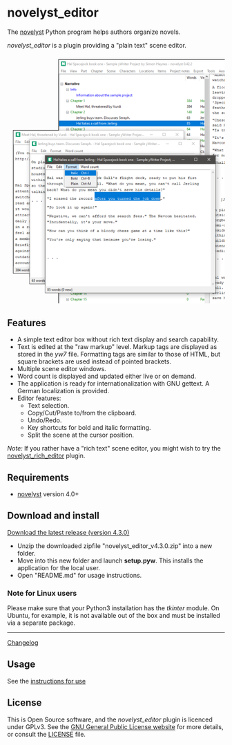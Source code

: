 # novelyst_editor

The [novelyst](https://peter88213.github.io/novelyst/) Python program helps authors organize novels.  

*novelyst_editor* is a plugin providing a "plain text" scene editor. 

![Screenshot](Screenshots/screen01.png)

## Features

- A simple text editor box without rich text display and search capability.
- Text is edited at the "raw markup" level. Markup tags are displayed as stored in the *yw7* file. Formatting tags are similar to those of HTML, but square brackets are used instead of pointed brackets.
- Multiple scene editor windows.
- Word count is displayed and updated either live or on demand.
- The application is ready for internationalization with GNU gettext. A German localization is provided. 
- Editor features:
    - Text selection.
    - Copy/Cut/Paste to/from the clipboard.
    - Undo/Redo.
    - Key shortcuts for bold and italic formatting.
    - Split the scene at the cursor position.
    
*Note:* If you rather have a "rich text" scene editor, you might wish to try the [novelyst_rich_editor](https://peter88213.github.io/novelyst_rich_editor) plugin.

## Requirements

- [novelyst](https://peter88213.github.io/novelyst/) version 4.0+

## Download and install

[Download the latest release (version 4.3.0)](https://github.com/peter88213/novelyst_editor/raw/main/dist/novelyst_editor_v4.3.0.zip)

- Unzip the downloaded zipfile "novelyst_editor_v4.3.0.zip" into a new folder.
- Move into this new folder and launch **setup.pyw**. This installs the application for the local user.
- Open "README.md" for usage instructions.

### Note for Linux users

Please make sure that your Python3 installation has the *tkinter* module. On Ubuntu, for example, it is not available out of the box and must be installed via a separate package. 

------------------------------------------------------------------

[Changelog](changelog)

## Usage

See the [instructions for use](usage)

## License

This is Open Source software, and the *novelyst_editor* plugin is licenced under GPLv3. See the
[GNU General Public License website](https://www.gnu.org/licenses/gpl-3.0.en.html) for more
details, or consult the [LICENSE](https://github.com/peter88213/novelyst_editor/blob/main/LICENSE) file.
